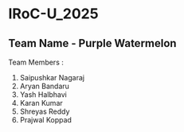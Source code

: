 # IRoC-U_2025
## Team Name - Purple Watermelon
Team Members :
1. Saipushkar Nagaraj
2. Aryan Bandaru
3. Yash Halbhavi
4. Karan Kumar
5. Shreyas Reddy
6. Prajwal Koppad

